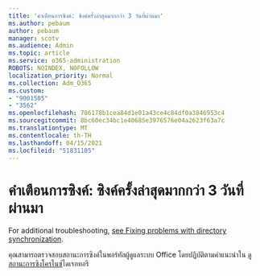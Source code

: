 ```yaml
---
title: 'คําเตือนการซิงค์: ซิงค์ครั้งล่าสุดมากกว่า 3 วันที่ผ่านมา'
ms.author: pebaum
author: pebaum
manager: scotv
ms.audience: Admin
ms.topic: article
ms.service: o365-administration
ROBOTS: NOINDEX, NOFOLLOW
localization_priority: Normal
ms.collection: Adm_O365
ms.custom:
- "9001505"
- "3562"
ms.openlocfilehash: 786178b1cea84d1e01a43ce4c84df0a3846953c4
ms.sourcegitcommit: 8bc60ec34bc1e40685e3976576e04a2623f63a7c
ms.translationtype: MT
ms.contentlocale: th-TH
ms.lasthandoff: 04/15/2021
ms.locfileid: "51831105"
---
```

# <a name="sync-warning-last-synced-more-than-3-days-ago"></a>คําเตือนการซิงค์: ซิงค์ครั้งล่าสุดมากกว่า 3 วันที่ผ่านมา

For additional troubleshooting, [see Fixing problems with directory synchronization](https://docs.microsoft.com/office365/enterprise/fix-problems-with-directory-synchronization).

คุณสามารถตรวจสอบสถานะการซิงค์ในพอร์ทัลผู้ดูแลระบบ Office โดยปฏิบัติตามคําแนะนําใน [ดูสถานะการซิงโครไนซ์](https://docs.microsoft.com/office365/enterprise/view-directory-synchronization-status)ไดเรกทอรี

